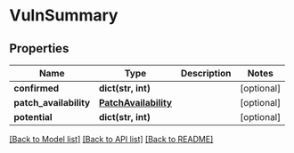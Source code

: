 # VulnSummary

## Properties
Name | Type | Description | Notes
------------ | ------------- | ------------- | -------------
**confirmed** | **dict(str, int)** |  | [optional] 
**patch_availability** | [**PatchAvailability**](PatchAvailability.md) |  | [optional] 
**potential** | **dict(str, int)** |  | [optional] 

[[Back to Model list]](../README.md#documentation-for-models) [[Back to API list]](../README.md#documentation-for-api-endpoints) [[Back to README]](../README.md)


